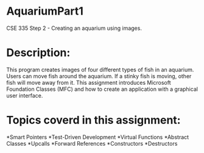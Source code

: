 # AquariumPart1
CSE 335 Step 2 - Creating an aquarium using images.

# Description: 
This program creates images of four different types of fish in an aquarium. Users can move fish around the aquarium. If a stinky fish is moving, other fish will move away from it. This assignment introduces Microsoft Foundation Classes (MFC) and how to create an application with a graphical user interface.

# Topics coverd in this assignment:
*Smart Pointers
*Test-Driven Development
*Virtual Functions
*Abstract Classes
*Upcalls
*Forward References
*Constructors
*Destructors

